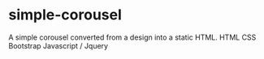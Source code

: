 # simple-corousel
A simple corousel converted from a design into a static HTML.  HTML CSS Bootstrap Javascript / Jquery
